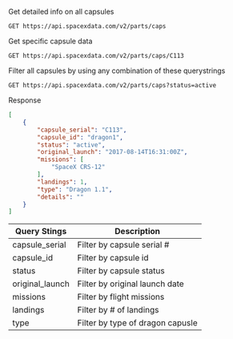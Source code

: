Get detailed info on all capsules
```http
GET https://api.spacexdata.com/v2/parts/caps
```
Get specific capsule data
```http
GET https://api.spacexdata.com/v2/parts/caps/C113 
```
Filter all capsules by using any combination of these querystrings
```http
GET https://api.spacexdata.com/v2/parts/caps?status=active
```
Response
```json
[
    {
        "capsule_serial": "C113",
        "capsule_id": "dragon1",
        "status": "active",
        "original_launch": "2017-08-14T16:31:00Z",
        "missions": [
            "SpaceX CRS-12"
        ],
        "landings": 1,
        "type": "Dragon 1.1",
        "details": ""
    }
]
```

| Query Stings  | Description |
| ------------- | ------------- |
| capsule_serial  | Filter by capsule serial # |
| capsule_id  | Filter by capsule id |
| status  | Filter by capsule status  |
| original_launch  | Filter by original launch date  |
| missions  | Filter by flight missions  |
| landings  | Filter by # of landings  |
| type  | Filter by type of dragon capusle  |
